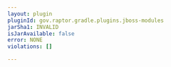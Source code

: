 ```yaml
---
layout: plugin
pluginId: gov.raptor.gradle.plugins.jboss-modules
jarSha1: INVALID
isJarAvailable: false
error: NONE
violations: []

---
```

